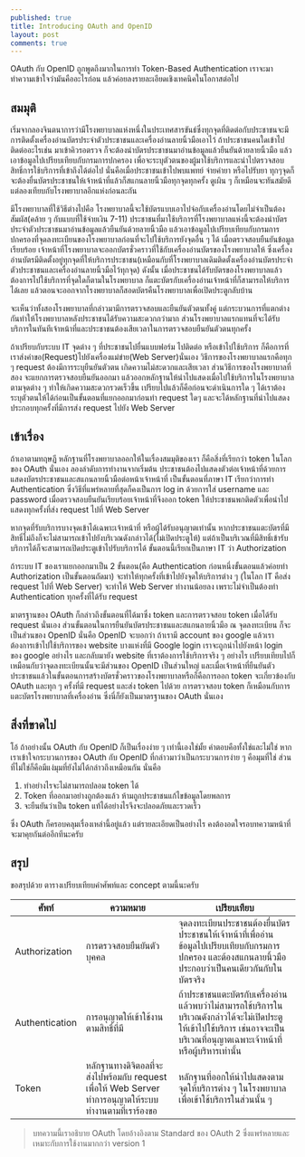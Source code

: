 ```yaml
---
published: true
title: Introducing OAuth and OpenID
layout: post
comments: true
---
```

OAuth กับ OpenID ถูกพูดถึงมากในการทำ Token-Based Authentication เราจะมาทำความเข้าใจว่ามันคืออะไรก่อน แล้วค่อยลงรายละเอียดเชิงเทคนิคในโอกาสต่อไป

## สมมุติ
เริ่มจากลองจินตนาการว่ามีโรงพยาบาลแห่งหนึ่งในประเทศสารขันธ์ซึ่งทุกจุดที่ติดต่อกับประชาชนจะมีการติดตั้งเครื่องอ่านบัตรประจำตัวประชาชนและเครื่องอ่านลายนิ้วมือเอาไว้
ถ้าประชาชนคนใดเข้าไปติดต่ออะไรเช่น มาเข้าคิวรอตรวจ ก็จะต้องนำบัตรประชาชนมาอ่านข้อมูลแล้วยืนยันด้วยลายนิ้วมือ แล้วเอาข้อมูลไปเปรียบเทียบกับกรมการปกครอง
เพื่อจะระบุตัวตนของผู้มาใช้บริการและนำไปตรวจสอบสิทธิ์การใช้บริการที่เข้าถึงได้ต่อไป
นั่นคือเมื่อประชาชนเข้าไปพบแพทย์ จ่ายค่ายา หรือไปรับยา ทุกๆจุดก็จะต้องยื่นบัตรประชาชนให้เจ้าหน้าที่แล้วก็สแกนลายนิ้วมือทุกจุดทุกครั้ง ดูเผิน ๆ ก็เหมือนจะทันสมัยดี แต่ลองเทียบกับโรงพยาบาลอีกแห่งก่อนละกัน

มีโรงพยาบาลที่ใช้วิธีต่างไปคือ โรงพยาบาลนี้จะใช้บัตรแบบเอาไปจ่อกับเครื่องอ่านโดยไม่จำเป็นต้องสัมผัส(คล้าย ๆ กับแบบที่ใช้จ่ายเงิน 7-11)
ประชาชนที่มาใช้บริการที่โรงพยาบาลแห่งนี้จะต้องนำบัตรประจำตัวประชาชนมาอ่านข้อมูลแล้วยืนยันด้วยลายนิ้วมือ แล้วเอาข้อมูลไปเปรียบเทียบกับกรมการปกครองที่จุดลงทะเบียนของโรงพยาบาลก่อนที่จะไปใช้บริการยังจุดอื่น ๆ ได้
เมื่อตรวจสอบยืนยันข้อมูลเรียบร้อย เจ้าหน้าที่โรงพยาบาลจะออกบัตรชั่วคราวที่ใช้กับเครื่องอ่านบัตรของโรงพยาบาลให้ ซึ่งเครื่องอ่านบัตรมีติดตั้งอยู่ทุกจุดที่ให้บริการประชาชน(เหมือนกับที่โรงพยาบาลเดิมติดตั้งเครื่องอ่านบัตรประจำตัวประชาชนและเครื่องอ่านลายนิ้วมือไว้ทุกจุด)
ดังนั้น เมื่อประชาชนได้รับบัตรของโรงพยาบาลแล้วต้องการไปใช้บริการที่จุดใดก็ตามในโรงพยาบาล ก็แตะบัตรกับเครื่องอ่านเจ้าหน้าที่ก็สามารถให้บริการได้เลย แล้วตอนจะออกจากโรงพยาบาลก็สอดบัตรคืนโรงพยาบาลเพื่อเปิดประตูกลับบ้าน

จะเห็นว่าทั้งสองโรงพยาบาลที่กล่าวมามีการตรวจสอบและยืนยันตัวตนทั้งคู่ แต่กระบวนการที่แตกต่างกันทำให้โรงพยาบาลหลังประชาชนได้รับความสะดวกกว่ามาก
ส่วนโรงพยาบาลแรกแทนที่จะได้รับบริการในทันทีเจ้าหน้าที่และประชาชนต้องเสียเวลาในการตรวจสอบยืนยันตัวตนทุกครั้ง

ถ้าเปรียบกับระบบ IT จุดต่าง ๆ ที่ประชาชนไปยื่นแบบฟอร์ม ไปติดต่อ หรือเข้าไปใช้บริการ ก็คือการที่เราส่งคำขอ(Request)ไปยังเครื่องแม่ข่าย(Web Server)นั่นเอง วิธีการของโรงพยาบาลแรกคือทุก ๆ request ต้องมีการระบุยืนยันตัวตน เกิดความไม่สะดวกและเสียเวลา
ส่วนวิธีการของโรงพยาบาลที่สอง จะแยกการตรวจสอบยืนยันออกมา แล้วออกหลักฐานให้นำไปแสดงเมื่อไปใช้บริการในโรงพยาบาลตามจุดต่าง ๆ ทำให้เกิดความสะดวกรวดเร็วขึ้น
เปรียบไปแล้วก็คือก่อนจะดำเนินการใด ๆ ได้เราต้องระบุตัวตนให้ได้ก่อนเป็นขั้นตอนที่แยกออกมาก่อนทำ request ใดๆ และจะได้หลักฐานที่นำไปแสดงประกอบทุกครั้งที่มีการส่ง request ไปยัง Web Server

## เข้าเรื่อง
ถ้าเอาตามทฤษฏี หลักฐานที่โรงพยาบาลออกให้ในเรื่องสมมุติของเรา ก็คือสิ่งที่เรียกว่า token ในโลกของ OAuth นั่นเอง
ลองลำดับการทำงานจากเริ่มต้น ประชาชนต้องไปแสดงตัวต่อเจ้าหน้าที่ด้วยการแสดงบัตรประชาชนและสแกนลายนิ้วมือต่อหน้าเจ้าหน้าที่ เป็นขั้นตอนที่ภาษา IT เรียกว่าการทำ Authentication
ซึ่งวิธีที่แพร่หลายที่สุดก็คงเป็นการ log in ด้วยการใส่ username และ password เมื่อตรวจสอบยืนยันเรียบร้อยเจ้าหน้าที่จึงออก token ให้ประชาชนพกติดตัวเพื่อนำไปแสดงทุกครั้งที่ส่ง request ไปที่ Web Server

หากจุดที่รับบริการบางจุดเข้าได้เฉพาะเจ้าหน้าที่ หรือผู้ได้รับอนุญาตเท่านั้น หากประชาชนแตะบัตรที่มีสิทธิ์ไม่ถึงก็จะไม่สามารถเข้าไปยังบริเวณดังกล่าวได้(ไม่เปิดประตูให้) แต่ถ้าเป็นบริเวณที่มีสิทธิ์เข้ารับบริการได้ก็จะสามารถเปิดประตูเข้าไปรับบริการได้
ขั้นตอนนี้เรียกเป็นภาษา IT ว่า Authorization

ถ้าระบบ IT ของเราแยกออกมาเป็น 2 ขั้นตอน(คือ Authentication ก่อนหนึ่งขั้นตอนแล้วค่อยทำ Authorization เป็นขั้นตอนถัดมา) จะทำให้ทุกครั้งที่เข้าไปยังจุดให้บริการต่าง ๆ (ในโลก IT คือส่ง request ไปที่ Web Server)
จะทำให้ Web Server ทำงานน้อยลง เพราะไม่จำเป็นต้องทำ Authentication ทุกครั้งที่ได้รับ request

มาตรฐานของ OAuth ก็กล่าวถึงขั้นตอนที่ได้มาซึ่ง token และการตรวจสอบ token เมื่อได้รับ request นั่นเอง ส่วนขั้นตอนในการยืนยันบัตรประชาชนและสแกนลายนิ้วมือ ณ จุดลงทะเบียน ก็จะเป็นส่วนของ OpenID
นั่นคือ OpenID จะบอกว่า ถ้าเรามี account ของ google แล้วเราต้องการเข้าไปใช้บริการของ website บางแห่งที่มี Google login เราจะถูกนำไปยังหน้า login ของ google อย่างไร และกลับมายัง website ที่เราต้องการใช้บริการจริง ๆ อย่างไร
เปรียบเทียบไปก็เหมือนกับว่าจุดลงทะเบียนนั้นจะมีส่วนของ OpenID เป็นส่วนใหญ่ และเมื่อเจ้าหน้าที่ยืนยันตัวประชาชนแล้วในขั้นตอนการสร้างบัตรชั่วคราวของโรงพยาบาลหรือก็คือการออก token จะเกี่ยวข้องกับ OAuth
และทุก ๆ ครั้งที่มี request และส่ง token ไปด้วย การตรวจสอบ token ก็เหมือนกับการแตะบัตรโรงพยาบาลที่เครื่องอ่าน ซึ่งนี่ก็ยังเป็นมาตรฐานของ OAuth นั่นเอง

## สิ่งที่ขาดไป
โอ้ ถ้าอย่างนั้น OAuth กับ OpenID ก็เป็นเรื่องง่าย ๆ เท่านี้เองใช่มั้ย คำตอบคือทั้งใช่และไม่ใช่ หากเราเข้าใจกระบวนการของ OAuth กับ OpenID ที่กล่าวมาว่าเป็นกระบวนการง่าย ๆ คือมุมที่ใช่ ส่วนที่ไม่ใช่ก็คือมีแง่มุมที่ยังไม่ได้กล่าวถึงเหมือนกัน
นั่นคือ

1. ทำอย่างไรจะไม่สามารถปลอม token ได้
2. Token ที่ออกมาอย่างถูกต้องแล้ว ห้ามถูกประชาชนแก้ไขข้อมูลโดยพลการ
3. จะยืนยันว่าเป็น token แท้ได้อย่างไรจึงจะปลอดภัยและรวดเร็ว

ซึ่ง OAuth ก็ครอบคลุมเรื่องเหล่านี้อยู่แล้ว แต่รายละเอียดเป็นอย่างไร คงต้องอดใจรอบทความหน้าที่จะมาคุยกันต่ออีกทีนะครับ

## สรุป
ขอสรุปด้วย ตารางเปรียบเทียบคำศัพท์และ concept ตามนี้นะครับ

| ศัพท์  | ความหมาย | เปรียบเทียบ  |
|----------------|----------------------------------------------------------------------------------------|------------------------------------------------------------------------------------------------------------------------------------------|
| Authorization | การตรวจสอบยืนยันตัวบุคคล    | จุดลงทะเบียนประชาชนต้องยื่นบัตรประชาชนให้เจ้าหน้าที่เพื่ออ่านข้อมูลไปเปรียบเทียบกับกรมการปกครอง และต้องสแกนลายนิ้วมือประกอบว่าเป็นคนเดียวกันกับในบัตรจริง                              |
| Authentication | การอนุญาตให้เข้าใช้งานตามสิทธิ์ที่มี          | ถ้าประชาชนแตะบัตรกับเครื่องอ่านแล้วพบว่าไม่สามารถใช้บริการในบริเวณดังกล่าวได้จะไม่เปิดประตูให้เข้าไปใช้บริการ เช่นอาจจะเป็นบริเวณที่อนุญาตเฉพาะเจ้าหน้าที่หรือผู้บริหารเท่านั้น                                       |
| Token | หลักฐานทางดิจิตอลที่จะส่งไปพร้อมกับ request เพื่อให้ Web Server ทำการอนุญาตให้ระบบทำงานตามที่เราร้องขอ                | หลักฐานที่ออกให้นำไปแสดงตามจุดให้บริการต่าง ๆ ในโรงพยาบาล เพื่อเข้าใช้บริการในส่วนนั้น ๆ                |

> บทความนี้เราอธิบาย OAuth โดยอ้างอิงตาม Standard ของ OAuth 2 ซึ่งแพร่หลายและเหมาะกับการใช้งานมากกว่า version 1